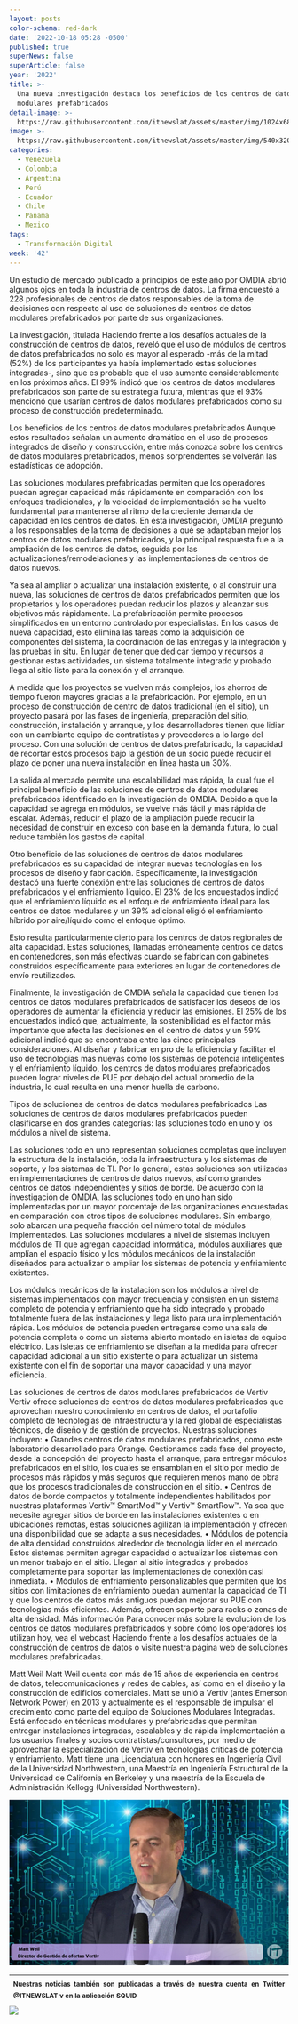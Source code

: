 ```yaml
---
layout: posts
color-schema: red-dark
date: '2022-10-18 05:28 -0500'
published: true
superNews: false
superArticle: false
year: '2022'
title: >-
  Una nueva investigación destaca los beneficios de los centros de datos
  modulares prefabricados
detail-image: >-
  https://raw.githubusercontent.com/itnewslat/assets/master/img/1024x680/Matt-Weil-g.jpg
image: >-
  https://raw.githubusercontent.com/itnewslat/assets/master/img/540x320/Matt-Weil-p.jpg
categories:
  - Venezuela
  - Colombia
  - Argentina
  - Perú
  - Ecuador
  - Chile
  - Panama
  - Mexico
tags:
  - Transformación Digital
week: '42'
---
```

Un estudio de mercado publicado a principios de este año por OMDIA abrió algunos ojos en toda la industria de centros de datos. La firma encuestó a 228 profesionales de centros de datos responsables de la toma de decisiones con respecto al uso de soluciones de centros de datos modulares prefabricados por parte de sus organizaciones.

La investigación, titulada Haciendo frente a los desafíos actuales de la construcción de centros de datos, reveló que el uso de módulos de centros de datos prefabricados no solo es mayor al esperado -más de la mitad (52%) de los participantes ya había implementado estas soluciones integradas-, sino que es probable que el uso aumente considerablemente en los próximos años. El 99% indicó que los centros de datos modulares prefabricados son parte de su estrategia futura, mientras que el 93% mencionó que usarían centros de datos modulares prefabricados como su proceso de construcción predeterminado.

Los beneficios de los centros de datos modulares prefabricados
Aunque estos resultados señalan un aumento dramático en el uso de procesos integrados de diseño y construcción, entre más conozca sobre los centros de datos modulares prefabricados, menos sorprendentes se volverán las estadísticas de adopción.

Las soluciones modulares prefabricadas permiten que los operadores puedan agregar capacidad más rápidamente en comparación con los enfoques tradicionales, y la velocidad de implementación se ha vuelto fundamental para mantenerse al ritmo de la creciente demanda de capacidad en los centros de datos. En esta investigación, OMDIA preguntó a los responsables de la toma de decisiones a qué se adaptaban mejor los centros de datos modulares prefabricados, y la principal respuesta fue a la ampliación de los centros de datos, seguida por las actualizaciones/remodelaciones y las implementaciones de centros de datos nuevos.

Ya sea al ampliar o actualizar una instalación existente, o al construir una nueva, las soluciones de centros de datos prefabricados permiten que los propietarios y los operadores puedan reducir los plazos y alcanzar sus objetivos más rápidamente. La prefabricación permite procesos simplificados en un entorno controlado por especialistas. En los casos de nueva capacidad, esto elimina las tareas como la adquisición de componentes del sistema, la coordinación de las entregas y la integración y las pruebas in situ. En lugar de tener que dedicar tiempo y recursos a gestionar estas actividades, un sistema totalmente integrado y probado llega al sitio listo para la conexión y el arranque.

A medida que los proyectos se vuelven más complejos, los ahorros de tiempo fueron mayores gracias a la prefabricación. Por ejemplo, en un proceso de construcción de centro de datos tradicional (en el sitio), un proyecto pasará por las fases de ingeniería, preparación del sitio, construcción, instalación y arranque, y los desarrolladores tienen que lidiar con un cambiante equipo de contratistas y proveedores a lo largo del proceso. Con una solución de centros de datos prefabricado, la capacidad de recortar estos procesos bajo la gestión de un socio puede reducir el plazo de poner una nueva instalación en línea hasta un 30%.

La salida al mercado permite una escalabilidad más rápida, la cual fue el principal beneficio de las soluciones de centros de datos modulares prefabricados identificado en la investigación de OMDIA. Debido a que la capacidad se agrega en módulos, se vuelve más fácil y más rápida de escalar. Además, reducir el plazo de la ampliación puede reducir la necesidad de construir en exceso con base en la demanda futura, lo cual reduce también los gastos de capital.

Otro beneficio de las soluciones de centros de datos modulares prefabricados es su capacidad de integrar nuevas tecnologías en los procesos de diseño y fabricación. Específicamente, la investigación destacó una fuerte conexión entre las soluciones de centros de datos prefabricados y el enfriamiento líquido. El 23% de los encuestados indicó que el enfriamiento líquido es el enfoque de enfriamiento ideal para los centros de datos modulares y un 39% adicional eligió el enfriamiento híbrido por aire/líquido como el enfoque óptimo.

Esto resulta particularmente cierto para los centros de datos regionales de alta capacidad. Estas soluciones, llamadas erróneamente centros de datos en contenedores, son más efectivas cuando se fabrican con gabinetes construidos específicamente para exteriores en lugar de contenedores de envío reutilizados.

Finalmente, la investigación de OMDIA señala la capacidad que tienen los centros de datos modulares prefabricados de satisfacer los deseos de los operadores de aumentar la eficiencia y reducir las emisiones. El 25% de los encuestados indicó que, actualmente, la sostenibilidad es el factor más importante que afecta las decisiones en el centro de datos y un 59% adicional indicó que se encontraba entre las cinco principales consideraciones. Al diseñar y fabricar en pro de la eficiencia y facilitar el uso de tecnologías más nuevas como los sistemas de potencia inteligentes y el enfriamiento líquido, los centros de datos modulares prefabricados pueden lograr niveles de PUE por debajo del actual promedio de la industria, lo cual resulta en una menor huella de carbono.

Tipos de soluciones de centros de datos modulares prefabricados
Las soluciones de centros de datos modulares prefabricados pueden clasificarse en dos grandes categorías: las soluciones todo en uno y los módulos a nivel de sistema.

Las soluciones todo en uno representan soluciones completas que incluyen la estructura de la instalación, toda la infraestructura y los sistemas de soporte, y los sistemas de TI. Por lo general, estas soluciones son utilizadas en implementaciones de centros de datos nuevos, así como grandes centros de datos independientes y sitios de borde. De acuerdo con la investigación de OMDIA, las soluciones todo en uno han sido implementadas por un mayor porcentaje de las organizaciones encuestadas en comparación con otros tipos de soluciones modulares. Sin embargo, solo abarcan una pequeña fracción del número total de módulos implementados.
Las soluciones modulares a nivel de sistemas incluyen módulos de TI que agregan capacidad informática, módulos auxiliares que amplían el espacio físico y los módulos mecánicos de la instalación diseñados para actualizar o ampliar los sistemas de potencia y enfriamiento existentes.

Los módulos mecánicos de la instalación son los módulos a nivel de sistemas implementados con mayor frecuencia y consisten en un sistema completo de potencia y enfriamiento que ha sido integrado y probado totalmente fuera de las instalaciones y llega listo para una implementación rápida. Los módulos de potencia pueden entregarse como una sala de potencia completa o como un sistema abierto montado en isletas de equipo eléctrico. Las isletas de enfriamiento se diseñan a la medida para ofrecer capacidad adicional a un sitio existente o para actualizar un sistema existente con el fin de soportar una mayor capacidad y una mayor eficiencia.

Las soluciones de centros de datos modulares prefabricados de Vertiv
Vertiv ofrece soluciones de centros de datos modulares prefabricados que aprovechan nuestro conocimiento en centros de datos, el portafolio completo de tecnologías de infraestructura y la red global de especialistas técnicos, de diseño y de gestión de proyectos. Nuestras soluciones incluyen:
•	Grandes centros de datos modulares prefabricados, como este laboratorio desarrollado para Orange. Gestionamos cada fase del proyecto, desde la concepción del proyecto hasta el arranque, para entregar módulos prefabricados en el sitio, los cuales se ensamblan en el sitio por medio de procesos más rápidos y más seguros que requieren menos mano de obra que los procesos tradicionales de construcción en el sitio.
•	Centros de datos de borde compactos y totalmente independientes habilitados por nuestras plataformas Vertiv™ SmartMod™ y Vertiv™ SmartRow™. Ya sea que necesite agregar sitios de borde en las instalaciones existentes o en ubicaciones remotas, estas soluciones agilizan la implementación y ofrecen una disponibilidad que se adapta a sus necesidades.
•	Módulos de potencia de alta densidad construidos alrededor de tecnología líder en el mercado. Estos sistemas permiten agregar capacidad o actualizar los sistemas con un menor trabajo en el sitio. Llegan al sitio integrados y probados completamente para soportar las implementaciones de conexión casi inmediata.
•	Módulos de enfriamiento personalizables que permiten que los sitios con limitaciones de enfriamiento puedan aumentar la capacidad de TI y que los centros de datos más antiguos puedan mejorar su PUE con tecnologías más eficientes. Además, ofrecen soporte para racks o zonas de alta densidad.
Más información
Para conocer más sobre la evolución de los centros de datos modulares prefabricados y sobre cómo los operadores los utilizan hoy, vea el webcast Haciendo frente a los desafíos actuales de la construcción de centros de datos o visite nuestra página web de soluciones modulares prefabricadas.

Matt Weil 
Matt Weil cuenta con más de 15 años de experiencia en centros de datos, telecomunicaciones y redes de cables, así como en el diseño y la construcción de edificios comerciales. Matt se unió a Vertiv (antes Emerson Network Power) en 2013 y actualmente es el responsable de impulsar el crecimiento como parte del equipo de Soluciones Modulares Integradas. Está enfocado en técnicas modulares y prefabricadas que permitan entregar instalaciones integradas, escalables y de rápida implementación a los usuarios finales y socios contratistas/consultores, por medio de aprovechar la especialización de Vertiv en tecnologías críticas de potencia y enfriamiento. Matt tiene una Licenciatura con honores en Ingeniería Civil de la Universidad Northwestern, una Maestría en Ingeniería Estructural de la Universidad de California en Berkeley y una maestría de la Escuela de Administración Kellogg (Universidad Northwestern).

![](https://raw.githubusercontent.com/itnewslat/assets/master/img/540x320/Matt-Weil-p.jpg)

<table style="height: 42px;" width="569">
<tbody>
<tr>
<td style="text-align: justify;"><sub><strong>Nuestras noticias también son publicadas a través de nuestra cuenta en Twitter <a href="https://twitter.com/itnewslat?lang=es">@ITNEWSLAT</a> y en la aplicación <a href="https://squidapp.co/en/">SQUID</a></strong></sub></td>
</tr>
</tbody>
</table>

<img src="https://tracker.metricool.com/c3po.jpg?hash=56f88a41e39ab42c063cc51676587a04"/>